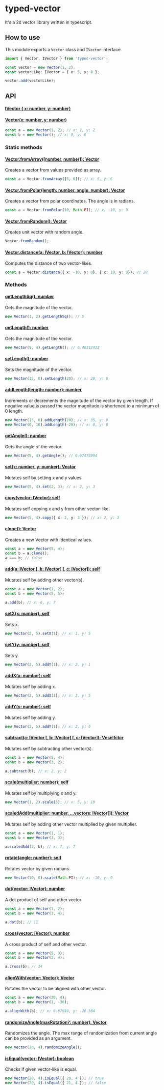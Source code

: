 # typed-vector

It's a 2d vector library written in typescript.

## How to use
This module exports a `Vector` class and `IVector` interface.
`````ts
import { Vector, IVector } from 'typed-vector';

const vector = new Vector(1, 2);
const vectorLike: IVector = { x: 5, y: 8 };

vector.add(vectorLike);
`````

## API

#### [IVector { x: number, y: number}](#interface)

#### [Vector(x: number, y: number)](#vector-n-n)
`````ts
const a = new Vector(1, 2); // x: 1, y: 2
const b = new Vector(); // x: 0, y: 0
`````

### Static methods

#### [Vector.fromArray([number, number]): Vector](#from-array)
Creates a vector from values provided as array.
`````ts
const a = Vector.fromArray([5, 6]); // x: 5, y: 6
`````

#### [Vector.fromPolar(length: number, angle: number): Vector](#from-polar)
Creates a vector from polar coordinates. The angle is in radians.
`````ts
const a = Vector.fromPolar(10, Math.PI); // x: -10, y: 0
`````

#### [Vector.fromRandom(): Vector](#from-random)
Creates unit vector with random angle.
`````ts
Vector.fromRandom();
`````

#### [Vector.distance(a: IVector, b: IVector): number](#static-distance)
Computes the distance of two vector-likes.
`````ts
const a = Vector.distance({ x: -10, y: 0}, { x: 10, y: 0}); // 20
`````

### Methods

#### [getLengthSq(): number](#get-length-sq)
Gets the magnitude of the vector.
`````ts
new Vector(1, 2).getLengthSq(); // 5
`````

#### [getLength(): number](#get-length)
Gets the magnitude of the vector.
`````ts
new Vector(5, 4).getLength(); // 6.40312423
`````

#### [setLength(): number](#set-length)
Sets the magnitude of the vector.
`````ts
new Vector(15, 0).setLength(20); // x: 20, y: 0
`````

#### [addLength(length: number): number](#add-length)
Increments or decrements the magnitude of the vector by given length. If negative value is passed the vector magnitude is shortened to a minimum of 0 length.
`````ts
new Vector(15, 0).addLength(20); // x: 35, y: 0
new Vector(0, 10).addLength(-20); // x: 0, y: 0
`````

#### [getAngle(): number](#get-angle)
Gets the angle of the vector.
`````ts
new Vector(5, 4).getAngle(); // 0.67474094
`````

#### [set(x: number, y: number): Vector](#set)
Mutates self by setting x and y values.
`````ts
new Vector(5, 4).set(2, 3); // x: 2, y: 3
`````

#### [copy(vector: IVector): self](#copy)
Mutates self copying x and y from other vector-like.
`````ts
new Vector(5, 4).copy({ x: 2, y: 3 }); // x: 2, y: 3
`````

#### [clone(): Vector](#clone)
Creates a new Vector with identical values.
`````ts
const a = new Vector(5, 4);
const b = a.clone();
a === b; // false
`````

#### [add(a: IVector [, b: IVector] [, c: IVector]): self](#add)
Mutates self by adding other vector(s).
`````ts
const a = new Vector(1, 2);
const b = new Vector(5, 5);

a.add(b); // x: 6, y: 7
`````

#### [setX(x: number): self](#set-x)
Sets x.
`````ts
new Vector(2, 5).setX(1); // x: 1, y: 5
`````

#### [setY(y: number): self](#set-y)
Sets y.
`````ts
new Vector(2, 5).addY(1); // x: 2, y: 1
`````

#### [addX(x: number): self](#add-x)
Mutates self by adding x.
`````ts
new Vector(2, 5).addX(1); // x: 3, y: 5
`````

#### [addY(y: number): self](#add-y)
Mutates self by adding y.
`````ts
new Vector(2, 5).addY(1); // x: 2, y: 6
`````

#### [subtract(a: IVector [, b: IVector] [, c: IVector]): Veselfctor](#subtract)
Mutates self by subtracting other vector(s).
`````ts
const a = new Vector(5, 4);
const b = new Vector(3, 2);

a.subtract(b); // x: 2, y: 2
`````

#### [scale(multiplier: number): self](#scale)
Mutates self by multiplying x and y.
`````ts
new Vector(1, 2).scale(5); // x: 5, y: 10
`````

#### [scaledAdd(multiplier: number, ...vectors: IVector[]): Vector](#scaled-add)
Mutates self by adding other vector multiplied by given multiplier.
`````ts
const a = new Vector(1, 1);
const b = new Vector(3, 3);

a.scaledAdd(2, b); // x: 7, y: 7
`````

#### [rotate(angle: number): self](#rotate)
Rotates vector by given radians.
`````ts
new Vector(10, 0).scale(Math.PI); // x: -10, y: 0
`````

#### [dot(vector: IVector): number](#dot)
A dot product of self and other vector.
`````ts
const a = new Vector(1, 2);
const b = new Vector(3, 4);

a.dot(b); // 11
`````

#### [cross(vector: IVector): number](#cross)
A cross product of self and other vector.
`````ts
const a = new Vector(5, 3);
const b = new Vector(2, 4);

a.cross(b); // 14
`````

#### [alignWith(vector: Vector): Vector](#align-with)
Rotates the vector to be aligned with other vector.
`````ts
const a = new Vector(20, 4);
const b = new Vector(1, -30);

a.alignWith(b); // x: 0.67949, y: -20.384
`````

#### [randomizeAngle(maxRotation?: number): Vector](#randomize-angle)
Randomizes the angle. The max range of randomization from current angle can be provided as an argument.
`````ts
new Vector(20, 4).randomizeAngle();
`````

#### [isEqual(vector: IVector): boolean](#is-equal)
Checks if given vector-like is equal.
`````ts
new Vector(20, 4).isEqual({ 20, 4 }); // true
new Vector(20, 4).isEqual({ 21, 4 }); // false
`````